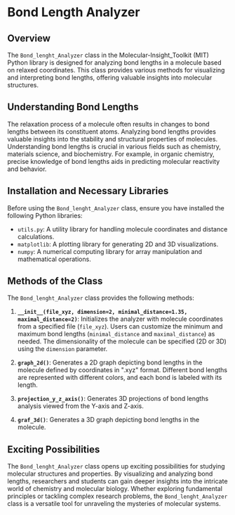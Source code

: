 # Bond Length Analyzer

## Overview
The `Bond_lenght_Analyzer` class in the Molecular-Insight_Toolkit (MIT) Python library is designed for analyzing bond lengths in a molecule based on relaxed coordinates. This class provides various methods for visualizing and interpreting bond lengths, offering valuable insights into molecular structures.

## Understanding Bond Lengths
The relaxation process of a molecule often results in changes to bond lengths between its constituent atoms. Analyzing bond lengths provides valuable insights into the stability and structural properties of molecules. Understanding bond lengths is crucial in various fields such as chemistry, materials science, and biochemistry. For example, in organic chemistry, precise knowledge of bond lengths aids in predicting molecular reactivity and behavior.

## Installation and Necessary Libraries
Before using the `Bond_lenght_Analyzer` class, ensure you have installed the following Python libraries:
- `utils.py`: A utility library for handling molecule coordinates and distance calculations.
- `matplotlib`: A plotting library for generating 2D and 3D visualizations.
- `numpy`: A numerical computing library for array manipulation and mathematical operations.

## Methods of the Class
The `Bond_lenght_Analyzer` class provides the following methods:

1. **`__init__(file_xyz, dimension=2, minimal_distance=1.35, maximal_distance=2)`**: Initializes the analyzer with molecule coordinates from a specified file (`file_xyz`). Users can customize the minimum and maximum bond lengths (`minimal_distance` and `maximal_distance`) as needed. The dimensionality of the molecule can be specified (2D or 3D) using the `dimension` parameter.

2. **`graph_2d()`**: Generates a 2D graph depicting bond lengths in the molecule defined by coordinates in ".xyz" format. Different bond lengths are represented with different colors, and each bond is labeled with its length.

3. **`projection_y_z_axis()`**: Generates 3D projections of bond lengths analysis viewed from the Y-axis and Z-axis.

4. **`graf_3d()`**: Generates a 3D graph depicting bond lengths in the molecule.


## Exciting Possibilities
The `Bond_lenght_Analyzer` class opens up exciting possibilities for studying molecular structures and properties. By visualizing and analyzing bond lengths, researchers and students can gain deeper insights into the intricate world of chemistry and molecular biology. Whether exploring fundamental principles or tackling complex research problems, the `Bond_lenght_Analyzer` class is a versatile tool for unraveling the mysteries of molecular systems.
